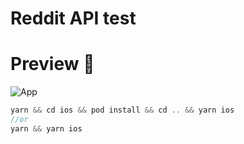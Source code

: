 # Reddit API test


# Preview 📲
![App](https://i.imgur.com/GTPUZZk.gif)

```ts
yarn && cd ios && pod install && cd .. && yarn ios
//or
yarn && yarn ios
```
